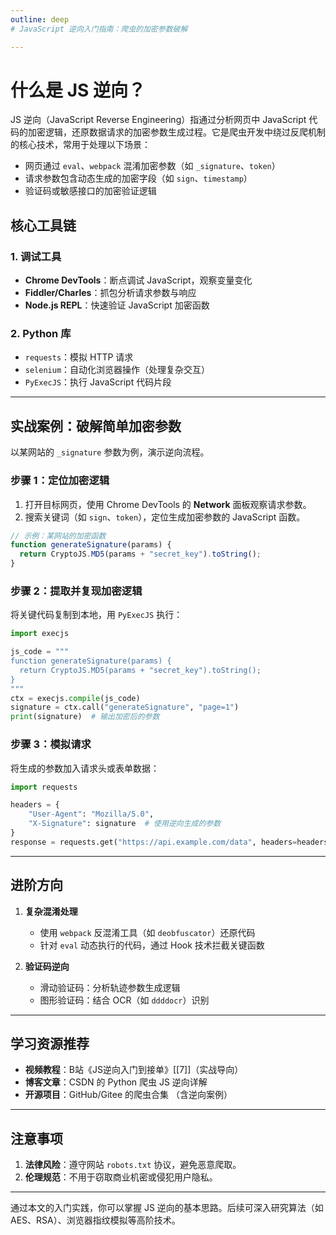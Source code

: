 ```yaml
---
outline: deep
# JavaScript 逆向入门指南：爬虫的加密参数破解

---
```


# 什么是 JS 逆向？

JS 逆向（JavaScript Reverse Engineering）指通过分析网页中 JavaScript 代码的加密逻辑，还原数据请求的加密参数生成过程。它是爬虫开发中绕过反爬机制的核心技术，常用于处理以下场景：

- 网页通过 `eval`、`webpack` 混淆加密参数（如 `_signature`、`token`）
- 请求参数包含动态生成的加密字段（如 `sign`、`timestamp`）
- 验证码或敏感接口的加密验证逻辑

## 核心工具链

### 1. **调试工具**

- **Chrome DevTools**：断点调试 JavaScript，观察变量变化
- **Fiddler/Charles**：抓包分析请求参数与响应
- **Node.js REPL**：快速验证 JavaScript 加密函数

### 2. **Python 库**

- `requests`：模拟 HTTP 请求
- `selenium`：自动化浏览器操作（处理复杂交互）
- `PyExecJS`：执行 JavaScript 代码片段

---

## 实战案例：破解简单加密参数

以某网站的 `_signature` 参数为例，演示逆向流程。

### 步骤 1：定位加密逻辑

1. 打开目标网页，使用 Chrome DevTools 的 **Network** 面板观察请求参数。
2. 搜索关键词（如 `sign`、`token`），定位生成加密参数的 JavaScript 函数。

```javascript
// 示例：某网站的加密函数
function generateSignature(params) {
  return CryptoJS.MD5(params + "secret_key").toString();
}
```

### 步骤 2：提取并复现加密逻辑

将关键代码复制到本地，用 `PyExecJS` 执行：

```python
import execjs

js_code = """
function generateSignature(params) {
  return CryptoJS.MD5(params + "secret_key").toString();
}
"""
ctx = execjs.compile(js_code)
signature = ctx.call("generateSignature", "page=1")
print(signature)  # 输出加密后的参数
```

### 步骤 3：模拟请求

将生成的参数加入请求头或表单数据：

```python
import requests

headers = {
    "User-Agent": "Mozilla/5.0",
    "X-Signature": signature  # 使用逆向生成的参数
}
response = requests.get("https://api.example.com/data", headers=headers)
```

---

## 进阶方向

1. **复杂混淆处理**  
   - 使用 `webpack` 反混淆工具（如 `deobfuscator`）还原代码
   - 针对 `eval` 动态执行的代码，通过 Hook 技术拦截关键函数

2. **验证码逆向**  
   - 滑动验证码：分析轨迹参数生成逻辑
   - 图形验证码：结合 OCR（如 `ddddocr`）识别

---

## 学习资源推荐

- **视频教程**：B站《JS逆向入门到接单》[[7]]（实战导向）
- **博客文章**：CSDN 的 Python 爬虫 JS 逆向详解
- **开源项目**：GitHub/Gitee 的爬虫合集 （含逆向案例）

---

## 注意事项

1. **法律风险**：遵守网站 `robots.txt` 协议，避免恶意爬取。
2. **伦理规范**：不用于窃取商业机密或侵犯用户隐私。

---

通过本文的入门实践，你可以掌握 JS 逆向的基本思路。后续可深入研究算法（如 AES、RSA）、浏览器指纹模拟等高阶技术。
